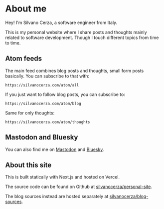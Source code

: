 # About me

Hey! I'm Silvano Cerza, a software engineer from Italy.

This is my personal website where I share posts and thoughts mainly related to software development.
Though I touch different topics from time to time.

## Atom feeds

The main feed combines blog posts and thoughts, small form posts basically.
You can subscribe to that with:

```
https://silvanocerza.com/atom/all
```

If you just want to follow blog posts, you can subscribe to:

```
https://silvanocerza.com/atom/blog
```

Same for only thoughts:

```
https://silvanocerza.com/atom/thoughts
```

## Mastodon and Bluesky

You can also find me on [Mastodon](https://mastodon.world/@silvanocerza) and [Bluesky](https://bsky.app/profile/silvanocerza.bsky.social).

## About this site

This is built statically with Next.js and hosted on Vercel.

The source code can be found on Github at [silvanocerza/personal-site](https://github.com/silvanocerza/personal-site).

The blog sources instead are hosted separately at [silvanocerza/blog-sources](https://github.com/silvanocerza/blog-sources).

